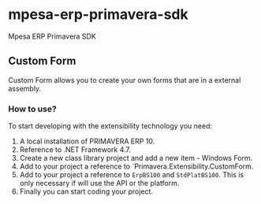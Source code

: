 # mpesa-erp-primavera-sdk
Mpesa ERP Primavera SDK

## Custom Form 

Custom Form allows you to create your own forms that are in a external assembly. 

### How to use?
To start developing with the extensibility technology you need:

1. A local installation of PRIMAVERA ERP 10.
2. Reference to .NET Framework 4.7.
3. Create a new class library project and add a new item - Windows Form.
4. Add to your project a reference to `Primavera.Extensibility.CustomForm.
5. Add to your project a reference to `ErpBS100` and `StdPlatBS100`. This is only necessary if will use the API or the platform.
6.  Finally you can start coding your project.
